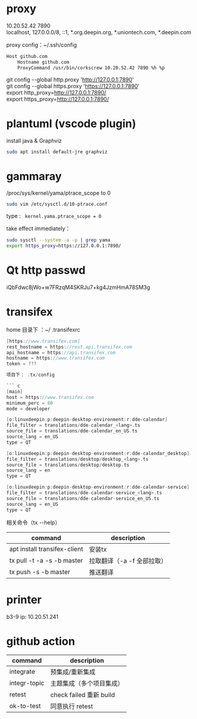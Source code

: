 # proxy

10.20.52.42  7890  
localhost, 127.0.0.0/8, ::1, *.org.deepin.org, *.uniontech.com, *.deepin.com  

proxy config：~/.ssh/config

``` sh
Host github.com
    Hostname github.com
    ProxyCommand /usr/bin/corkscrew 10.20.52.42 7890 %h %p
```
git config --global http.proxy 'http://127.0.0.1:7890'  
git config --global https.proxy 'https://127.0.0.1:7890'  
export http_proxy=http://127.0.0.1:7890/  
export https_proxy=http://127.0.0.1:7890/  

# plantuml (vscode plugin)

install java & Graphviz

``` sh
sudo apt install default-jre graphviz
```

# gammaray

/proc/sys/kernel/yama/ptrace_scope to 0

``` sh
sudo vim /etc/sysctl.d/10-ptrace.conf
```
type : ` kernel.yama.ptrace_scope = 0`

take effect immediately：

``` sh
sudo sysctl --system -a -p | grep yama
export https_proxy=https://127.0.0.1:7890/  
```

# Qt http passwd

iQbFdwc8jWo+w7FRzqM4SKRJu7+kg4JzmHmA78SM3g


# transifex

home 目录下 ：~/ .transifexrc

```c
[https://www.transifex.com]
rest_hostname = https://rest.api.transifex.com
api_hostname = https://api.transifex.com
hostname = https://www.transifex.com
token = ???

项目下： .tx/config

``` c
[main]
host = https://www.transifex.com
minimum_perc = 80
mode = developer

[o:linuxdeepin:p:deepin-desktop-environment:r:dde-calendar]
file_filter = translations/dde-calendar_<lang>.ts
source_file = translations/dde-calendar_en_US.ts
source_lang = en_US
type = QT

[o:linuxdeepin:p:deepin-desktop-environment:r:dde-calendar_desktop]
file_filter = translations/desktop/desktop_<lang>.ts
source_file = translations/desktop/desktop.ts
source_lang = en
type = QT

[o:linuxdeepin:p:deepin-desktop-environment:r:dde-calendar-service]
file_filter = translations/dde-calendar-service_<lang>.ts
source_file = translations/dde-calendar-service_en_US.ts
source_lang = en_US
type = QT
```

相关命令（tx --help）

| command                      | description              |
|------------------------------|--------------------------|
| apt install transifex-client | 安装tx                   |
| tx pull -t -a -s -b master   | 拉取翻译（-a -f 全部拉取） |
| tx push -s -b master         | 推送翻译                 |

# printer

b3-9 ip: 10.20.51.241

# github action

| command                      | description              |
|------------------------------|--------------------------|
| integrate                    | 预集成/重新集成          | 
| integr-topic                 | 主题集成（多个项目集成） |
| retest                       | check failed 重新 build  |
| ok-to-test                   | 同意执行 retest          |
